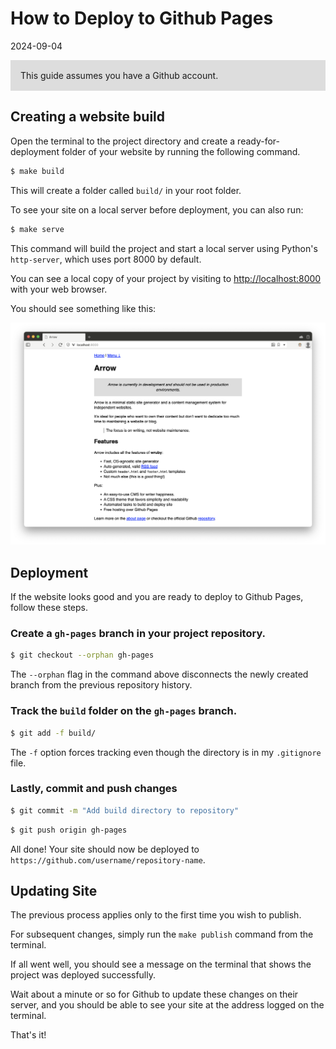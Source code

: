 # How to Deploy to Github Pages

2024-09-04

<p style="background: #ddd; padding: 1rem">
  This guide assumes you have a Github account.
</p>


## Creating a website build

Open the terminal to the project directory 
and create a ready-for-deployment folder of your 
website by running the following command.

~~~sh
$ make build
~~~

This will create a folder called `build/` in your root folder.

To see your site on a local server before deployment, you can 
also run:

~~~sh
$ make serve
~~~

This command will build the project and start a local server
using Python's `http-server`, which uses port 8000 by default.

You can see a local copy of your project by visiting to 
<http://localhost:8000> with your web browser.


You should see something like this:

![Screenshot of local server running](/public/images/deployment1.png "Screenshot of local server running.")  

## Deployment

If the website looks good and you are ready to deploy to 
Github Pages, follow these steps.

### Create a `gh-pages` branch in your project repository.

~~~sh
$ git checkout --orphan gh-pages
~~~

The `--orphan` flag in the command above disconnects the newly created branch
from the previous repository history.

### Track the `build` folder on the `gh-pages` branch.

~~~sh
$ git add -f build/
~~~

The `-f` option forces tracking even though the directory is in my `.gitignore` file.

### Lastly, commit and push changes

~~~sh
$ git commit -m "Add build directory to repository"
~~~

~~~sh
$ git push origin gh-pages
~~~

All done! Your site should now be deployed to
`https://github.com/username/repository-name`.

## Updating Site

The previous process applies only to the first time you wish to publish.

For subsequent changes, simply run the `make publish` command from the terminal.

If all went well, you should see a message on the terminal that shows the 
project was deployed successfully.

Wait about a minute or so for Github to update these changes on their server, and 
you should be able to see your site at the address logged on the terminal.

That's it!



